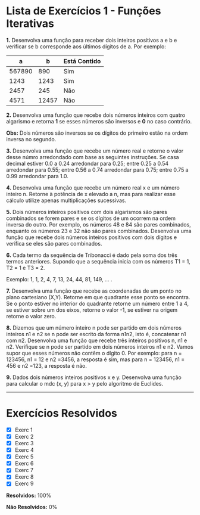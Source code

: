 # Lista de Exercícios 1 - Funções Iterativas
 **1.** Desenvolva uma função para receber dois inteiros positivos a e b e verificar se b corresponde aos últimos dígitos de a.
 Por exemplo\:
 
 **a** | **b** | **Está Contido**
 --- | --- | ---
 567890 | 890 | Sim
 1243 | 1243 | Sim
 2457 | 245 | Não
 4571 | 12457 | Não
 
 **2.** Desenvolva uma função que recebe dois números inteiros com quatro algarismo e retorna **1** se esses números são inversos e **0** no caso contrário.
 
 **Obs:** Dois números são inversos se os dígitos do primeiro estão na ordem inversa no segundo.
 
 **3.** Desenvolva uma função que recebe um número real e retorne o valor desse númro arredondado com base as seguintes instruções. Se casa decimal estiver 0.0 a 0.24 arredondar para 0.25; entre 0.25 a 0.54 arredondar para 0.55; entre 0.56 a 0.74 arredondar para 0.75; entre 0.75 a 0.99 arredondar para 1.0.
 
 **4.** Desenvolva uma função que recebe um número real x e um número inteiro n. Retorne à potência de x elevado a n, mas para realizar esse cálculo utilize apenas multiplicações sucessivas.
 
 **5.** Dois números inteiros positivos com dois algarismos são pares combinados se forem pares e se os dígitos de um ocorrem na ordem inversa do outro. Por exemplo, os números 48 e 84 são pares combinados, enquanto os números 23 e 32 não são pares combinados. Desenvolva uma função que recebe dois números
 inteiros positivos com dois dígitos e verifica se eles são pares combinados.
 
 **6.** Cada termo da sequência de Tribonacci é dado pela soma dos três termos anteriores. Supondo que a sequência inicia com os números T1 = 1, T2 = 1 e T3 = 2.
 
 Exemplo: 1, 1, 2, 4, 7, 13, 24, 44, 81, 149, ... .
 
 
 **7.** Desenvolva uma função que recebe as coordenadas de um ponto no plano
cartesiano (X,Y). Retorne em que quadrante esse ponto se encontra. Se o ponto
estiver no interior do quadrante retorne um número entre 1 a 4, se estiver sobre
um dos eixos, retorne o valor -1, se estiver na origem retorne o valor zero.


**8.** Dizemos que um número inteiro n pode ser partido em dois números
inteiros n1 e n2 se n pode ser escrito da forma n1n2, isto é, concatenar n1 com
n2. Desenvolva uma função que recebe três inteiros positivos n, n1 e n2.
Verifique se n pode ser partido em dois números inteiros n1 e n2. Vamos supor
que esses números não contêm o dígito 0. Por exemplo: para n = 123456, n1 =
12 e n2 =3456, a resposta é sim, mas para n = 123456, n1 = 456 e n2 =123, a
resposta é não.

**9.** Dados dois números inteiros positivos x e y. Desenvolva uma função para
calcular o mdc (x, y) para x > y pelo algoritmo de Euclides.


---

# Exercícios Resolvidos
 - [x] Exerc 1
 - [x] Exerc 2
 - [x] Exerc 3
 - [x] Exerc 4
 - [x] Exerc 5
 - [x] Exerc 6
 - [x] Exerc 7
 - [x] Exerc 8
 - [x] Exerc 9

**Resolvidos:** 100% 

**Não Resolvidos:** 0%